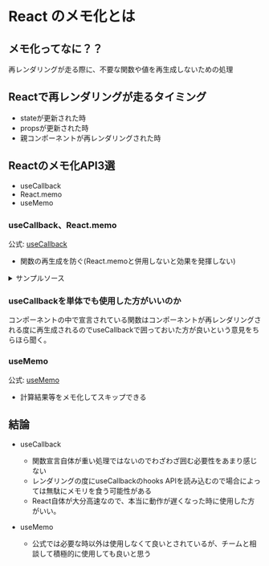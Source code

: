 # React のメモ化とは

## メモ化ってなに？？
再レンダリングが走る際に、不要な関数や値を再生成しないための処理

## Reactで再レンダリングが走るタイミング
- stateが更新された時
- propsが更新された時
- 親コンポーネントが再レンダリングされた時

## Reactのメモ化API3選
- useCallback
- React.memo
- useMemo

### useCallback、React.memo
公式: [useCallback](https://ja.reactjs.org/docs/hooks-reference.html#usecallback)
- 関数の再生成を防ぐ(React.memoと併用しないと効果を発揮しない)

<details>
 <summary>サンプルソース</summary>

```JavaScript
const Callback: NextPage = () => {
  const [count, setCount] = useState(0);

  const onClickCountHandler = useCallback(() => {
    setCount((prev) => prev + 1);
  }, []);

  return (
    <div>
      <Count count={count} />
      <button onClick={onClickCountHandler}>+</button>
    </div>
  );
};

// 子コンポーネント
const Count: FC<{ count: number }> = React.memo(({ count }) => {
  return (
    <div>
      <p>カウント: {count}</p>
    </div>
  );
});
```

</details>
  
### useCallbackを単体でも使用した方がいいのか
コンポーネントの中で宣言されている関数はコンポーネントが再レンダリングされる度に再生成されるのでuseCallbackで囲っておいた方が良いという意見をちらほら聞く。

### useMemo
公式: [useMemo](https://ja.reactjs.org/docs/hooks-reference.html#usememo)

- 計算結果等をメモ化してスキップできる
 
 ## 結論
- useCallback
  - 関数宣言自体が重い処理ではないのでわざわざ囲む必要性をあまり感じない
  - レンダリングの度にuseCallbackのhooks APIを読み込むので場合によっては無駄にメモリを食う可能性がある
  - React自体が大分高速なので、本当に動作が遅くなった時に使用した方がいい。

- useMemo
  - 公式では必要な時以外は使用しなくて良いとされているが、チームと相談して積極的に使用しても良いと思う
